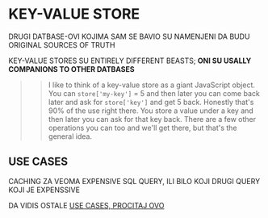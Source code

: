 # KEY-VALUE STORE

DRUGI DATBASE-OVI KOJIMA SAM SE BAVIO SU NAMENJENI DA BUDU ORIGINAL SOURCES OF TRUTH

KEY-VALUE STORES SU ENTIRELY DIFFERENT BEASTS; **ONI SU USALLY COMPANIONS TO OTHER DATBASES**

>> I like to think of a key-value store as a giant JavaScript object. You can `store['my-key']` = 5 and then later you can come back later and ask for `store['key']` and get 5 back. Honestly that's 90% of the use right there. You store a value under a key and then later you can ask for that key back. There are a few other operations you can too and we'll get there, but that's the general idea.

## USE CASES

CACHING ZA VEOMA EXPENSIVE SQL QUERY, ILI BILO KOJI DRUGI QUERY KOJI JE EXPENSSIVE

DA VIDIS OSTALE [USE CASES, PROCITAJ OVO](https://btholt.github.io/complete-intro-to-databases/key-value-store#use-cases)